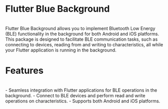 # Flutter Blue Background
<br>
Flutter Blue Background allows you to implement Bluetooth Low Energy (BLE) functionality in the background for both Android and iOS platforms. This package is designed to facilitate BLE communication tasks, such as connecting to devices, reading from and writing to characteristics, all while your Flutter application is running in the background.

# Features
<br>
- Seamless integration with Flutter applications for BLE operations in the background.
- Connect to BLE devices and perform read and write operations on characteristics.
- Supports both Android and iOS platforms.

